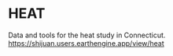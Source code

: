 # HEAT
Data and tools for the heat study in Connecticut. 
https://shijuan.users.earthengine.app/view/heat 
